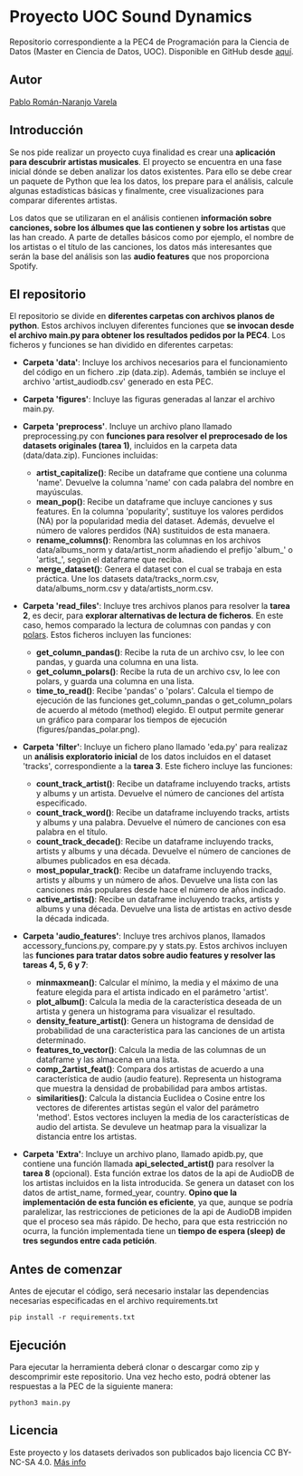 # Proyecto UOC Sound Dynamics

Repositorio correspondiente a la PEC4 de Programación para la Ciencia de Datos (Master en Ciencia de Datos, UOC). Disponible en GitHub desde [aquí](https://github.com/PabloRomanjo/UOC_Sound_Dynamics).

## Autor

[Pablo Román-Naranjo Varela](https://es.linkedin.com/in/pablo-rom%C3%A1n-naranjo-varela-22741860)

## Introducción

Se nos pide realizar un proyecto cuya finalidad es crear una **aplicación para descubrir artistas musicales**. El proyecto se encuentra en una fase inicial dónde se deben analizar los datos existentes. Para ello se debe crear un paquete de Python que lea los datos, los prepare para el análisis, calcule algunas estadísticas básicas y finalmente, cree visualizaciones para comparar diferentes artistas.

Los datos que se utilizaran en el análisis contienen **información sobre canciones, sobre los álbumes que las contienen y sobre los artistas** que las han creado. A parte de detalles básicos como por ejemplo, el nombre de los artistas o el título de las canciones, los datos más interesantes que serán la base del análisis son las **audio features** que nos proporciona Spotify.

## El repositorio

El repositorio se divide en **diferentes carpetas con archivos planos de python**. Estos archivos incluyen diferentes funciones que **se invocan desde el archivo main.py para obtener los resultados pedidos por la PEC4**. Los ficheros y funciones se han dividido en diferentes carpetas:

+ **Carpeta 'data'**: Incluye los archivos necesarios para el funcionamiento del código en un fichero .zip (data.zip). Además, también se incluye el archivo 'artist_audiodb.csv' generado en esta PEC.

+ **Carpeta 'figures'**: Incluye las figuras generadas al lanzar el archivo main.py.

+ **Carpeta 'preprocess'**. Incluye un archivo plano llamado preprocessing.py con **funciones para resolver el preprocesado de los datasets originales (tarea 1)**, incluidos en la carpeta data (data/data.zip). Funciones incluidas:
  + **artist_capitalize()**: Recibe un dataframe que contiene una colunma 'name'. Devuelve la columna 'name' con cada palabra del nombre en mayúsculas.
  + **mean_pop()**:  Recibe un dataframe que incluye canciones y sus features. En la columna 'popularity', sustituye los valores perdidos (NA) por la popularidad media del dataset. Además, devuelve el número de valores perdidos (NA) sustituidos de esta manaera.
  + **rename_columns()**: Renombra las columnas en los archivos data/albums_norm y data/artist_norm añadiendo el prefijo 'album_' o 'artist_', según el dataframe que reciba.
  + **merge_dataset()**: Genera el dataset con el cual se trabaja en esta práctica. Une los datasets data/tracks_norm.csv, data/albums_norm.csv y data/artists_norm.csv.


+ **Carpeta 'read_files'**: Incluye tres archivos planos para resolver la **tarea 2**, es decir, para **explorar alternativas de lectura de ficheros**. En este caso, hemos comparado la lectura de columnas con pandas y con [polars](https://github.com/pola-rs/polars). Estos ficheros incluyen las funciones:
  + **get_column_pandas()**: Recibe la ruta de un archivo csv, lo lee con pandas, y guarda una columna en una lista.
  + **get_column_polars()**: Recibe la ruta de un archivo csv, lo lee con polars, y guarda una columna en una lista.
  + **time_to_read()**: Recibe 'pandas' o 'polars'. Calcula el tiempo de ejecución de las funciones get_column_pandas o get_column_polars de acuerdo al método (method) elegido. El output permite generar un gráfico para comparar los tiempos de ejecución (figures/pandas_polar.png).


+ **Carpeta 'filter'**: Incluye un fichero plano llamado 'eda.py' para realizaz un **análisis exploratorio inicial** de los datos incluidos en el dataset 'tracks', correspondiente a la **tarea 3**. Este fichero incluye las funciones:
  + **count_track_artist()**: Recibe un dataframe incluyendo tracks, artists y albums y un artista. Devuelve el número de canciones del artísta especificado.
  + **count_track_word()**: Recibe un dataframe incluyendo tracks, artists y albums y una palabra. Devuelve el número de canciones con esa palabra en el título.
  + **count_track_decade()**: Recibe un dataframe incluyendo tracks, artists y albums y una década. Devuelve el número de canciones de albumes publicados en esa década.
  + **most_popular_track()**: Recibe un dataframe incluyendo tracks, artists y albums y un número de años. Devuelve una lista con las canciones más populares desde hace el número de años indicado.
  + **active_artists()**: Recibe un dataframe incluyendo tracks, artists y albums y una década. Devuelve una lista de artistas en activo desde la década indicada.


+ **Carpeta 'audio_features'**: Incluye tres archivos planos, llamados accessory_funcions.py, compare.py y stats.py. Estos archivos incluyen las **funciones para tratar datos sobre audio features y resolver las tareas 4, 5, 6 y 7**:
  + **minmaxmean()**: Calcular el mínimo, la media y el máximo de una feature elegida para el artista indicado en el parámetro 'artist'.
  + **plot_album()**: Calcula la media de la característica deseada de un artista y genera un histograma para visualizar el resultado.
  + **density_feature_artist()**: Genera un histograma de densidad de probabilidad de una característica para las canciones de un artista determinado.
  + **features_to_vector()**: Calcula la media de las columnas de un dataframe y las almacena en una lista.
  + **comp_2artist_feat()**: Compara dos artistas de acuerdo a una característica de audio (audio feature). Representa un histograma que muestra la densidad de probabilidad para ambos artistas.
  + **similarities()**: Calcula la distancia Euclidea o Cosine entre los vectores de diferentes artistas según el valor del parámetro 'method'. Estos vectores incluyen la media de los características de audio del artista. Se devuleve un heatmap para la visualizar la distancia entre los artistas.
  
+ **Carpeta 'Extra'**: Incluye un archivo plano, llamado apidb.py, que contiene una función llamada **api_selected_artist()** para resolver la **tarea 8** (opcional). Esta función extrae los datos de la api de AudioDB de los artistas incluidos en la lista introducida. Se genera un dataset con los datos de artist_name, formed_year, country. **Opino que la implementación de esta función es eficiente**, ya que, aunque se podría paralelizar, las restricciones de peticiones de la api de AudioDB impiden que el proceso sea más rápido. De hecho, para que esta restricción no ocurra, la función implementada tiene un **tiempo de espera (sleep) de tres segundos entre cada petición**. 

## Antes de comenzar

Antes de ejecutar el código, será necesario instalar las dependencias necesarias especificadas en el archivo requirements.txt

```
pip install -r requirements.txt
```

## Ejecución

Para ejecutar la herramienta deberá clonar o descargar como zip y descomprimir este repositorio. Una vez hecho esto, podrá obtener las respuestas a la PEC de la siguiente manera:

```
python3 main.py
```

## Licencia
Este proyecto y los datasets derivados son publicados bajo licencia CC BY-NC-SA 4.0. [Más info](https://github.com/PabloRomanjo/UOC_Sound_Dynamics/blob/main/LICENSE.md)
